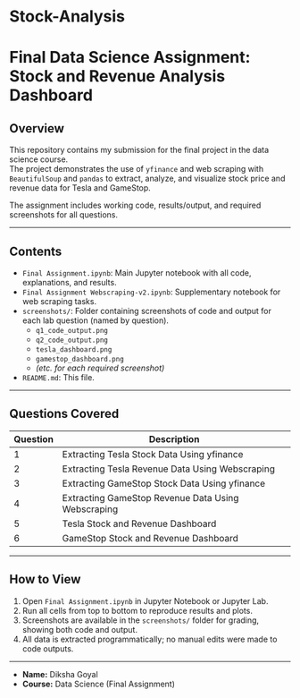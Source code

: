 # Stock-Analysis
# Final Data Science Assignment: Stock and Revenue Analysis Dashboard

## Overview

This repository contains my submission for the final project in the data science course.  
The project demonstrates the use of `yfinance` and web scraping with `BeautifulSoup` and `pandas` to extract, analyze, and visualize stock price and revenue data for Tesla and GameStop.

The assignment includes working code, results/output, and required screenshots for all questions.

---

## Contents

- `Final Assignment.ipynb`: Main Jupyter notebook with all code, explanations, and results.
- `Final Assignment Webscraping-v2.ipynb`: Supplementary notebook for web scraping tasks.
- `screenshots/`: Folder containing screenshots of code and output for each lab question (named by question).
    - `q1_code_output.png`
    - `q2_code_output.png`
    - `tesla_dashboard.png`
    - `gamestop_dashboard.png`
    - *(etc. for each required screenshot)*
- `README.md`: This file.

---

## Questions Covered

| Question | Description                                        
|----------|----------------------------------------------------
| 1        | Extracting Tesla Stock Data Using yfinance         
| 2        | Extracting Tesla Revenue Data Using Webscraping    
| 3        | Extracting GameStop Stock Data Using yfinance      
| 4        | Extracting GameStop Revenue Data Using Webscraping 
| 5        | Tesla Stock and Revenue Dashboard                  
| 6        | GameStop Stock and Revenue Dashboard               
                

---

## How to View

1. Open `Final Assignment.ipynb` in Jupyter Notebook or Jupyter Lab.
2. Run all cells from top to bottom to reproduce results and plots.
3. Screenshots are available in the `screenshots/` folder for grading, showing both code and output.
4. All data is extracted programmatically; no manual edits were made to code outputs.

---
- **Name:** Diksha Goyal
- **Course:** Data Science (Final Assignment)
